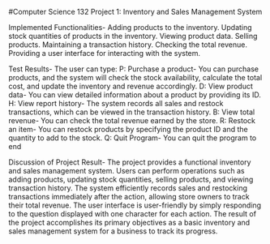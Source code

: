 #Computer Science 132 Project 1: Inventory and Sales Management System

Implemented Functionalities-
  Adding products to the inventory.
  Updating stock quantities of products in the inventory.
  Viewing product data.
  Selling products.
  Maintaining a transaction history.
  Checking the total revenue.
  Providing a user interface for interacting with the system.


Test Results-
    The user can type:
          P: Purchase a product- You can purchase products, and the system will check the stock availability, calculate the total cost, and                   update the inventory and revenue accordingly.
          D: View product data- You can view detailed information about a product by providing its ID.
          H: View report history- The system records all sales and restock transactions, which can be viewed in the transaction history.
          B: View total revenue- You can check the total revenue earned by the store.
          R: Restock an item- You can restock products by specifying the product ID and the quantity to add to the stock.
          Q: Quit Program- You can quit the program to end


Discussion of Project Result-
        The project provides a functional inventory and sales management system. Users can perform operations such as adding products, updating          stock quantities, selling products, and viewing transaction history. The system efficiently records sales and restocking transactions            immediately after the action, allowing store owners to track their total revenue. The user interface is user-friendly by simply                  responding to the question displayed with one character for each action. The result of the project accomplishes its primary objectives           as a basic inventory and sales management system for a business to track its progress.

    
    
      


